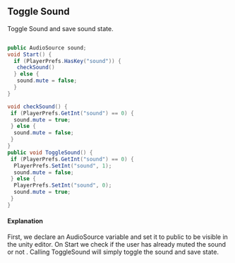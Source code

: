 ## Toggle Sound

Toggle Sound and save sound state.

```c#

public AudioSource sound;
void Start() {
  if (PlayerPrefs.HasKey("sound")) {
   checkSound()
  } else {
   sound.mute = false;
  }
}

void checkSound() {
 if (PlayerPrefs.GetInt("sound") == 0) {
  sound.mute = true;
 } else {
  sound.mute = false;
 }
}
public void ToggleSound() {
 if (PlayerPrefs.GetInt("sound") == 0) {
  PlayerPrefs.SetInt("sound", 1);
  sound.mute = false;
 } else {
  PlayerPrefs.SetInt("sound", 0);
  sound.mute = true;
 }
}

```



#### Explanation
First, we declare an AudioSource variable and set it to public to be visible in the unity editor.
On Start we check if the user has already muted the sound or not .
Calling ToggleSound will simply toggle the sound and save state.
